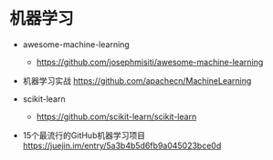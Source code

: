 # 机器学习

- awesome-machine-learning

  - <https://github.com/josephmisiti/awesome-machine-learning>

- 机器学习实战 <https://github.com/apachecn/MachineLearning>

- scikit-learn

  - <https://github.com/scikit-learn/scikit-learn>

- 15个最流行的GitHub机器学习项目 <https://juejin.im/entry/5a3b4b5d6fb9a045023bce0d>

